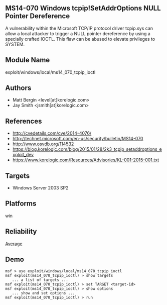 ## MS14-070 Windows tcpip!SetAddrOptions NULL Pointer Dereference

A vulnerability within the Microsoft TCP/IP protocol driver 
tcpip.sys can allow a local attacker to trigger a NULL 
pointer dereference by using a specially crafted IOCTL. This 
flaw can be abused to elevate privileges to SYSTEM.


## Module Name
exploit/windows/local/ms14_070_tcpip_ioctl

## Authors
* Matt Bergin <level[at]korelogic.com>
* Jay Smith <jsmith[at]korelogic.com>


## References
* http://cvedetails.com/cve/2014-4076/
* http://technet.microsoft.com/en-us/security/bulletin/MS14-070
* http://www.osvdb.org/114532
* https://blog.korelogic.com/blog/2015/01/28/2k3_tcpip_setaddroptions_exploit_dev
* https://www.korelogic.com/Resources/Advisories/KL-001-2015-001.txt



## Targets
* Windows Server 2003 SP2


## Platforms
win

## Reliability
[Average](https://github.com/rapid7/metasploit-framework/wiki/Exploit-Ranking)

## Demo

```
msf > use exploit/windows/local/ms14_070_tcpip_ioctl
msf exploit(ms14_070_tcpip_ioctl) > show targets
   ... a list of targets ...
msf exploit(ms14_070_tcpip_ioctl) > set TARGET <target-id>
msf exploit(ms14_070_tcpip_ioctl) > show options
   ... show and set options ...
msf exploit(ms14_070_tcpip_ioctl) > run
```
    
    